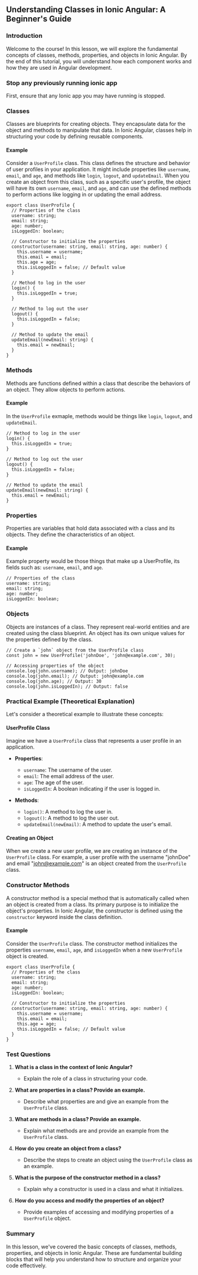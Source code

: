 ## Understanding Classes in Ionic Angular: A Beginner's Guide

### Introduction
Welcome to the course! In this lesson, we will explore the fundamental concepts of classes, methods, properties, and objects in Ionic Angular. By the end of this tutorial, you will understand how each component works and how they are used in Angular development.

### Stop any previously running ionic app
First, ensure that any Ionic app you may have running is stopped.

### Classes
Classes are blueprints for creating objects. They encapsulate data for the object and methods to manipulate that data. In Ionic Angular, classes help in structuring your code by defining reusable components.

#### Example
Consider a `UserProfile` class. This class defines the structure and behavior of user profiles in your application. It might include properties like `username`, `email`, and `age`, and methods like `login`, `logout`, and `updateEmail`. When you create an object from this class, such as a specific user's profile, the object will have its own `username`, `email`, and `age`, and can use the defined methods to perform actions like logging in or updating the email address.

```
export class UserProfile {
  // Properties of the class
  username: string;
  email: string;
  age: number;
  isLoggedIn: boolean;

  // Constructor to initialize the properties
  constructor(username: string, email: string, age: number) {
    this.username = username;
    this.email = email;
    this.age = age;
    this.isLoggedIn = false; // Default value
  }

  // Method to log in the user
  login() {
    this.isLoggedIn = true;
  }

  // Method to log out the user
  logout() {
    this.isLoggedIn = false;
  }

  // Method to update the email
  updateEmail(newEmail: string) {
    this.email = newEmail;
  }
}
```

### Methods
Methods are functions defined within a class that describe the behaviors of an object. They allow objects to perform actions. 

#### Example
In the `UserProfile` exmaple, methods would be things like `login`, `logout`, and `updateEmail`.

```
// Method to log in the user
login() {
  this.isLoggedIn = true;
}

// Method to log out the user
logout() {
  this.isLoggedIn = false;
}

// Method to update the email
updateEmail(newEmail: string) {
  this.email = newEmail;
}
```

### Properties
Properties are variables that hold data associated with a class and its objects. They define the characteristics of an object.

#### Example
Example property would be those things that make up a UserProfile, its fields such as:  `username`, `email`, and `age`.

```
// Properties of the class
username: string;
email: string;
age: number;
isLoggedIn: boolean;
```

### Objects
Objects are instances of a class. They represent real-world entities and are created using the class blueprint. An object has its own unique values for the properties defined by the class.

```
// Create a `john` object from the UserProfile class
const john = new UserProfile('johnDoe', 'john@example.com', 30);

// Accessing properties of the object
console.log(john.username); // Output: johnDoe
console.log(john.email); // Output: john@example.com
console.log(john.age); // Output: 30
console.log(john.isLoggedIn); // Output: false
```

### Practical Example (Theoretical Explanation)
Let's consider a theoretical example to illustrate these concepts:

#### UserProfile Class
Imagine we have a `UserProfile` class that represents a user profile in an application.

- **Properties**:
  - `username`: The username of the user.
  - `email`: The email address of the user.
  - `age`: The age of the user.
  - `isLoggedIn`: A boolean indicating if the user is logged in.

- **Methods**:
  - `login()`: A method to log the user in.
  - `logout()`: A method to log the user out.
  - `updateEmail(newEmail)`: A method to update the user's email.

#### Creating an Object
When we create a new user profile, we are creating an instance of the `UserProfile` class. For example, a user profile with the username "johnDoe" and email "john@example.com" is an object created from the `UserProfile` class.

### Constructor Methods
A constructor method is a special method that is automatically called when an object is created from a class. Its primary purpose is to initialize the object's properties. In Ionic Angular, the constructor is defined using the `constructor` keyword inside the class definition.

#### Example
Consider the `UserProfile` class. The constructor method initializes the properties `username`, `email`, `age`, and `isLoggedIn` when a new `UserProfile` object is created.

```
export class UserProfile {
  // Properties of the class
  username: string;
  email: string;
  age: number;
  isLoggedIn: boolean;

  // Constructor to initialize the properties
  constructor(username: string, email: string, age: number) {
    this.username = username;
    this.email = email;
    this.age = age;
    this.isLoggedIn = false; // Default value
  }
}
```

### Test Questions

1. **What is a class in the context of Ionic Angular?**
   - Explain the role of a class in structuring your code.
   
2. **What are properties in a class? Provide an example.**
   - Describe what properties are and give an example from the `UserProfile` class.
   
3. **What are methods in a class? Provide an example.**
   - Explain what methods are and provide an example from the `UserProfile` class.
   
4. **How do you create an object from a class?**
   - Describe the steps to create an object using the `UserProfile` class as an example.
   
5. **What is the purpose of the constructor method in a class?**
   - Explain why a constructor is used in a class and what it initializes.
   
6. **How do you access and modify the properties of an object?**
   - Provide examples of accessing and modifying properties of a `UserProfile` object.


### Summary
In this lesson, we've covered the basic concepts of classes, methods, properties, and objects in Ionic Angular. These are fundamental building blocks that will help you understand how to structure and organize your code effectively.